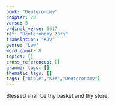 ```yaml
---
book: "Deuteronomy"
chapter: 28
verse: 5
ordinal_verse: 5617
ref: "Deuteronomy 28:5"
translation: "KJV"
genre: "Law"
word_count: 8
topics: []
cross_references: []
grammar_tags: []
thematic_tags: []
tags: ["Bible","KJV","Deuteronomy"]
---
```

Blessed shall be thy basket and thy store.
